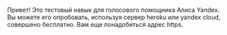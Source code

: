 Привет! Это тестовый навык для голосового помощника Алиса Yandex. Вы можете его опробовать, используя сервер heroku или yandex cloud, совершено бесплатно. Вам еще понадобиться адрес https. 
